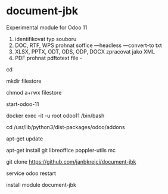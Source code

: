 # document-jbk
Experimental module for Odoo 11

1) identifikovat typ souboru
2) DOC, RTF, WPS prohnat soffice —headless —convert-to txt
3) XLSX, PPTX, ODT, ODS, ODP, DOCX zpracovat jako XML
4) PDF prohnat pdftotext file -


cd

mkdir filestore

chmod a+rwx filestore

start-odoo-11

docker exec -it -u root odoo11 /bin/bash

cd /usr/lib/python3/dist-packages/odoo/addons

apt-get update

apt-get install git libreoffice poppler-utils mc

git clone https://github.com/janbkrejci/document-jbk

service odoo restart


install module document-jbk

